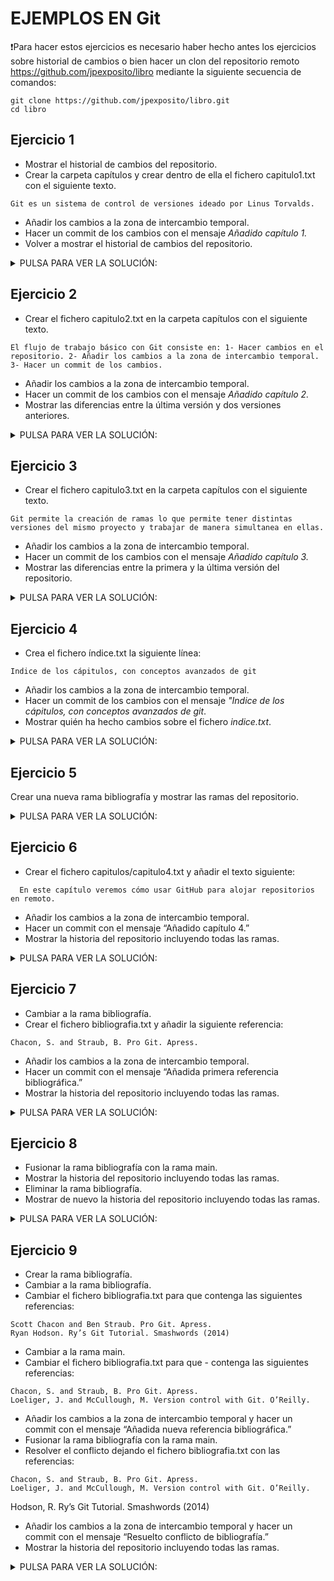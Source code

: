 # EJEMPLOS EN Git

❗️Para hacer estos ejercicios es necesario haber hecho antes los ejercicios sobre historial de cambios o bien hacer un clon del repositorio remoto https://github.com/jpexposito/libro mediante la siguiente secuencia de comandos:
```console
git clone https://github.com/jpexposito/libro.git
cd libro
```

## Ejercicio 1

- Mostrar el historial de cambios del repositorio.
- Crear la carpeta capítulos y crear dentro de ella el fichero capitulo1.txt con el siguiente texto.

```console
Git es un sistema de control de versiones ideado por Linus Torvalds.
```
- Añadir los cambios a la zona de intercambio temporal.
- Hacer un commit de los cambios con el mensaje _Añadido capítulo 1._
- Volver a mostrar el historial de cambios del repositorio.

<details>
  <summary>PULSA PARA VER LA SOLUCIÓN:</summary>

 ```console
 > git log
 > mkdir capitulos
 > cat > capitulos/capitulo1.txt
 Git es un sistema de control de versiones ideado por Linus Torvalds.
 Ctrl+D
 > git add .
 > git commit -m "Añadido capítulo 1."
 > git log
 ```

</details>

## Ejercicio 2

 - Crear el fichero capitulo2.txt en la carpeta capítulos con el siguiente texto.

```console
El flujo de trabajo básico con Git consiste en: 1- Hacer cambios en el repositorio. 2- Añadir los cambios a la zona de intercambio temporal. 3- Hacer un commit de los cambios.
```

 - Añadir los cambios a la zona de intercambio temporal.
 - Hacer un commit de los cambios con el mensaje _Añadido capítulo 2._
 - Mostrar las diferencias entre la última versión y dos versiones anteriores.

<details>
  <summary>PULSA PARA VER LA SOLUCIÓN:</summary>

```console
 > cat > capitulos/capitulo2.txt
 El flujo de trabajo básico con Git consiste en:
 1- Hacer cambios en el repositorio.
 2- Añadir los cambios a la zona de intercambio temporal.
 3- Hacer un commit de los cambios.
 Ctrl+D
 > git add .
 > git commit -m "Añadido capítulo 2."
 > git diff HEAD~2..HEAD
```

</details>

## Ejercicio 3

 - Crear el fichero capitulo3.txt en la carpeta capítulos con el siguiente texto.

```console
Git permite la creación de ramas lo que permite tener distintas versiones del mismo proyecto y trabajar de manera simultanea en ellas.
```

 - Añadir los cambios a la zona de intercambio temporal.
 - Hacer un commit de los cambios con el mensaje _Añadido capítulo 3._
 - Mostrar las diferencias entre la primera y la última versión del repositorio.

<details>
  <summary>PULSA PARA VER LA SOLUCIÓN:</summary>

```console
 > cat > capitulos/capitulo3.txt
 Git permite la creación de ramas lo que permite tener distintas versiones del mismo proyecto y trabajar de manera simultanea en ellas.
 Ctrl+D
 > git add .
 > git commit -m "Añadido capítulo 3."
 > git log
 > git diff <codigo hash de la primera version>..HEAD
```

</details>

## Ejercicio 4

- Crea el fichero índice.txt la siguiente línea:
```console
Indice de los cápitulos, con conceptos avanzados de git
```
- Añadir los cambios a la zona de intercambio temporal.
- Hacer un commit de los cambios con el mensaje _"Indice de los cápitulos, con conceptos avanzados de git_.
- Mostrar quién ha hecho cambios sobre el fichero _indice.txt_.

<details>
  <summary>PULSA PARA VER LA SOLUCIÓN:</summary>

```console
 > cat > indice.txt
 > git add .
 > git commit -m "Se crea el indice."
 > echo "Indice de los cápitulos, con conceptos avanzados de git" >> indice.txt
 > git add .
 > git commit -m "Añadido el índice ."
 > git annotate indice.txt
 ```

</details>

## Ejercicio 5

Crear una nueva rama bibliografía y mostrar las ramas del repositorio.

<details>
  <summary>PULSA PARA VER LA SOLUCIÓN:</summary>

```console
  git branch bibliografia
  > git branch -av
```

</details>


## Ejercicio 6

 - Crear el fichero capitulos/capitulo4.txt y añadir el texto siguiente:

```console
  En este capítulo veremos cómo usar GitHub para alojar repositorios en remoto.
```

 - Añadir los cambios a la zona de intercambio temporal.
 - Hacer un commit con el mensaje “Añadido capítulo 4.”
 - Mostrar la historia del repositorio incluyendo todas las ramas.

<details>
 <summary>PULSA PARA VER LA SOLUCIÓN:</summary>

```console
> cat > capitulos/capitulo4.txt
En este capítulo veremos cómo usar GitHub para alojar repositorios en remoto.
Ctrl+D
> git add .
> git commit -m "Añadido capítulo 4."
> git log --graph --all --oneline
```

</details>

## Ejercicio 7

 - Cambiar a la rama bibliografía.
 - Crear el fichero bibliografia.txt y añadir la siguiente referencia:
```console
Chacon, S. and Straub, B. Pro Git. Apress.
```
 - Añadir los cambios a la zona de intercambio temporal.
 - Hacer un commit con el mensaje “Añadida primera referencia bibliográfica.”
 - Mostrar la historia del repositorio incluyendo todas las ramas.

<details>
  <summary>PULSA PARA VER LA SOLUCIÓN:</summary>
 ```console
 > git checkout bibliografia
 > cat > bibliografia.txt
 - Chacon, S. and Straub, B. Pro Git. Apress.
 Ctrl+D
 > git add .
 > git commit -m "Añadida primera referencia bibliográfica."
 > git log --graph --all --oneline
 ```

 </details>

## Ejercicio 8

 - Fusionar la rama bibliografía con la rama main.
 - Mostrar la historia del repositorio incluyendo todas las ramas.
 - Eliminar la rama bibliografía.
 - Mostrar de nuevo la historia del repositorio incluyendo todas las ramas.

<details>
  <summary>PULSA PARA VER LA SOLUCIÓN:</summary>

 ```console
 > git checkout main
> git merge bibliografia
> git log --graph --all --oneline
> git branch -d bibliografia
> git log --graph --all --oneline
 ```

 </details>

## Ejercicio 9
 - Crear la rama bibliografía.
 - Cambiar a la rama bibliografía.
 - Cambiar el fichero bibliografia.txt para que contenga las siguientes referencias:
```cosole
Scott Chacon and Ben Straub. Pro Git. Apress.
Ryan Hodson. Ry’s Git Tutorial. Smashwords (2014)
```
 - Cambiar a la rama main.
 - Cambiar el fichero bibliografia.txt para que  - contenga las siguientes referencias:
```console
Chacon, S. and Straub, B. Pro Git. Apress.
Loeliger, J. and McCullough, M. Version control with Git. O’Reilly.
```
 - Añadir los cambios a la zona de intercambio temporal y hacer un commit con el mensaje “Añadida nueva referencia bibliográfica.”
 - Fusionar la rama bibliografía con la rama main.
 - Resolver el conflicto dejando el fichero bibliografia.txt con las referencias:
```console
Chacon, S. and Straub, B. Pro Git. Apress.
Loeliger, J. and McCullough, M. Version control with Git. O’Reilly.
```
Hodson, R. Ry’s Git Tutorial. Smashwords (2014)
 - Añadir los cambios a la zona de intercambio temporal y hacer un commit con el mensaje “Resuelto conflicto de bibliografía.”
 - Mostrar la historia del repositorio incluyendo todas las ramas.

<details>
  <summary>PULSA PARA VER LA SOLUCIÓN:</summary>

 ```console
 > git branch bibliografia
 > git checkout bibliografia
 > cat > bibliografia.txt
 - Scott Chacon and Ben Straub. Pro Git. Apress.
 - Ryan Hodson. Ry's Git Tutorial. Smashwords (2014)
 Ctrl+D
 > git commit -a -m "Añadida nueva referencia bibliográfica."
 > git checkout main
 > cat > bibliografia.txt
 - Chacon, S. and Straub, B. Pro Git. Apress.
 - Loeliger, J. and McCullough, M. Version control with Git. O'Reilly.
 Ctrl+D
 > git commit -a -m "Añadida nueva referencia bibliográfica."
 > git merge bibliografia
 > git nano bibliografia
 # Hacer los cambios indicados en el fichero
 > git commit -a -m "Solucionado conflicto bibliografía."
 > git log --graph --all --oneline
 ```

 </details>

